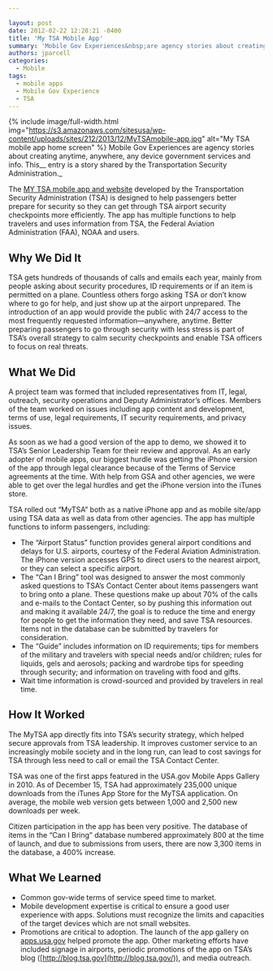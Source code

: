 ```yaml
---

layout: post
date: 2012-02-22 12:28:21 -0400
title: 'My TSA Mobile App'
summary: 'Mobile Gov Experiences&nbsp;are agency stories about creating anytime, anywhere, any device government services and info. This&nbsp;entry is a story shared by the Transportation Security Administration. The&nbsp;MY TSA mobile app and website&nbsp;developed by the Transportation Security Administration (TSA) is designed to help passengers better prepare for security so'
authors: jparcell
categories:
  - Mobile
tags:
  - mobile apps
  - Mobile Gov Experience
  - TSA
---
```


{% include image/full-width.html img="https://s3.amazonaws.com/sitesusa/wp-content/uploads/sites/212/2013/12/MyTSAmobile-app.jpg" alt="My TSA mobile app home screen" %}
Mobile Gov Experiences are agency stories about creating anytime, anywhere, any device government services and info. This__ entry is a story shared by the Transportation Security Administration._

The [MY TSA mobile app and website](http://apps.usa.gov/tsa-app/) developed by the Transportation Security Administration (TSA) is designed to help passengers better prepare for security so they can get through TSA airport security checkpoints more efficiently. The app has multiple functions to help travelers and uses information from TSA, the Federal Aviation Administration (FAA), NOAA and users.

## Why We Did It

TSA gets hundreds of thousands of calls and emails each year, mainly from people asking about security procedures, ID requirements or if an item is permitted on a plane. Countless others forgo asking TSA or don&#8217;t know where to go for help, and just show up at the airport unprepared. The introduction of an app would provide the public with 24/7 access to the most frequently requested information—anywhere, anytime. Better preparing passengers to go through security with less stress is part of TSA&#8217;s overall strategy to calm security checkpoints and enable TSA officers to focus on real threats.

## What We Did

A project team was formed that included representatives from IT, legal, outreach, security operations and Deputy Administrator&#8217;s offices. Members of the team worked on issues including app content and development, terms of use, legal requirements, IT security requirements, and privacy issues.

As soon as we had a good version of the app to demo, we showed it to TSA&#8217;s Senior Leadership Team for their review and approval. As an early adopter of mobile apps, our biggest hurdle was getting the iPhone version of the app through legal clearance because of the Terms of Service agreements at the time. With help from GSA and other agencies, we were able to get over the legal hurdles and get the iPhone version into the iTunes store.

TSA rolled out &#8220;MyTSA&#8221; both as a native iPhone app and as mobile site/app using TSA data as well as data from other agencies. The app has multiple functions to inform passengers, including:

  * The “Airport Status” function provides general airport conditions and delays for U.S. airports, courtesy of the Federal Aviation Administration. The iPhone version accesses GPS to direct users to the nearest airport, or they can select a specific airport.
  * The “Can I Bring” tool was designed to answer the most commonly asked questions to TSA’s Contact Center about items passengers want to bring onto a plane. These questions make up about 70% of the calls and e-mails to the Contact Center, so by pushing this information out and making it available 24/7, the goal is to reduce the time and energy for people to get the information they need, and save TSA resources. Items not in the database can be submitted by travelers for consideration.
  * The &#8220;Guide&#8221; includes information on ID requirements; tips for members of the military and travelers with special needs and/or children; rules for liquids, gels and aerosols; packing and wardrobe tips for speeding through security; and information on traveling with food and gifts.
  * Wait time information is crowd-sourced and provided by travelers in real time.

## How It Worked

The MyTSA app directly fits into TSA&#8217;s security strategy, which helped secure approvals from TSA leadership. It improves customer service to an increasingly mobile society and in the long run, can lead to cost savings for TSA through less need to call or email the TSA Contact Center.

TSA was one of the first apps featured in the USA.gov Mobile Apps Gallery in 2010. As of December 15, TSA had approximately 235,000 unique downloads from the iTunes App Store for the MyTSA application. On average, the mobile web version gets between 1,000 and 2,500 new downloads per week.

Citizen participation in the app has been very positive. The database of items in the &#8220;Can I Bring&#8221; database numbered approximately 800 at the time of launch, and due to submissions from users, there are now 3,300 items in the database, a 400% increase.

## What We Learned

  * Common gov-wide terms of service speed time to market.
  * Mobile development expertise is critical to ensure a good user experience with apps. Solutions must recognize the limits and capacities of the target devices which are not small websites.
  * Promotions are critical to adoption. The launch of the app gallery on [apps.usa.gov](http://apps.usa.gov/) helped promote the app. Other marketing efforts have included signage in airports, periodic promotions of the app on TSA&#8217;s blog ([http://blog.tsa.gov](http://blog.tsa.gov/)), and media outreach.